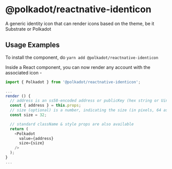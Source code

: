 # @polkadot/reactnative-identicon

A generic identity icon that can render icons based on the theme, be it Substrate or Polkadot

## Usage Examples

To install the component, do `yarn add @polkadot/reactnative-identicon`

Inside a React component, you can now render any account with the associated icon -

```javascript
import { Polkadot } from '@polkadot/reactnative-identicon';

...
render () {
  // address is an ss58-encoded address or publicKey (hex string or Uint8Array)
  const { address } = this.props;
  // size (optional) is a number, indicating the size (in pixels, 64 as default)
  const size = 32;

  // standard className & style props are also available
  return (
    <Polkadot
      value={address}
      size={size}
    />
  );
}
...
```
